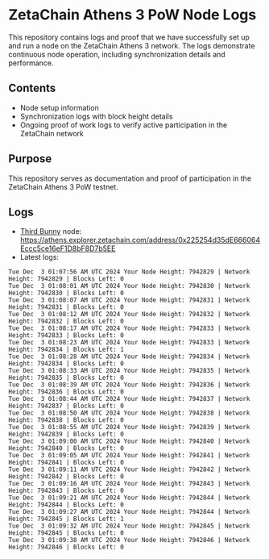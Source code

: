 # ZetaChain Athens 3 PoW Node Logs
This repository contains logs and proof that we have successfully set up and run a node on the ZetaChain Athens 3 network. The logs demonstrate continuous node operation, including synchronization details and performance.

## Contents
- Node setup information
- Synchronization logs with block height details
- Ongoing proof of work logs to verify active participation in the ZetaChain network

## Purpose
This repository serves as documentation and proof of participation in the ZetaChain Athens 3 PoW testnet.

## Logs

- [Third Bunny](https://thirdbunny.xyz/) node: https://athens.explorer.zetachain.com/address/0x225254d35dE666064Eccc5ce16eF1D8bF8D7b5EE
- Latest logs:
```
Tue Dec  3 01:07:56 AM UTC 2024 Your Node Height: 7942829 | Network Height: 7942829 | Blocks Left: 0
Tue Dec  3 01:08:01 AM UTC 2024 Your Node Height: 7942830 | Network Height: 7942830 | Blocks Left: 0
Tue Dec  3 01:08:07 AM UTC 2024 Your Node Height: 7942831 | Network Height: 7942831 | Blocks Left: 0
Tue Dec  3 01:08:12 AM UTC 2024 Your Node Height: 7942832 | Network Height: 7942832 | Blocks Left: 0
Tue Dec  3 01:08:17 AM UTC 2024 Your Node Height: 7942833 | Network Height: 7942833 | Blocks Left: 0
Tue Dec  3 01:08:23 AM UTC 2024 Your Node Height: 7942833 | Network Height: 7942834 | Blocks Left: 1
Tue Dec  3 01:08:28 AM UTC 2024 Your Node Height: 7942834 | Network Height: 7942834 | Blocks Left: 0
Tue Dec  3 01:08:33 AM UTC 2024 Your Node Height: 7942835 | Network Height: 7942835 | Blocks Left: 0
Tue Dec  3 01:08:39 AM UTC 2024 Your Node Height: 7942836 | Network Height: 7942836 | Blocks Left: 0
Tue Dec  3 01:08:44 AM UTC 2024 Your Node Height: 7942837 | Network Height: 7942837 | Blocks Left: 0
Tue Dec  3 01:08:50 AM UTC 2024 Your Node Height: 7942838 | Network Height: 7942838 | Blocks Left: 0
Tue Dec  3 01:08:55 AM UTC 2024 Your Node Height: 7942839 | Network Height: 7942839 | Blocks Left: 0
Tue Dec  3 01:09:00 AM UTC 2024 Your Node Height: 7942840 | Network Height: 7942840 | Blocks Left: 0
Tue Dec  3 01:09:05 AM UTC 2024 Your Node Height: 7942841 | Network Height: 7942841 | Blocks Left: 0
Tue Dec  3 01:09:11 AM UTC 2024 Your Node Height: 7942842 | Network Height: 7942842 | Blocks Left: 0
Tue Dec  3 01:09:16 AM UTC 2024 Your Node Height: 7942843 | Network Height: 7942843 | Blocks Left: 0
Tue Dec  3 01:09:21 AM UTC 2024 Your Node Height: 7942844 | Network Height: 7942844 | Blocks Left: 0
Tue Dec  3 01:09:27 AM UTC 2024 Your Node Height: 7942844 | Network Height: 7942845 | Blocks Left: 1
Tue Dec  3 01:09:32 AM UTC 2024 Your Node Height: 7942845 | Network Height: 7942845 | Blocks Left: 0
Tue Dec  3 01:09:38 AM UTC 2024 Your Node Height: 7942846 | Network Height: 7942846 | Blocks Left: 0
```
